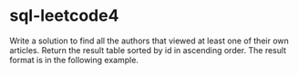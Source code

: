 # sql-leetcode4
Write a solution to find all the authors that viewed at least one of their own articles.  Return the result table sorted by id in ascending order.  The result format is in the following example.
